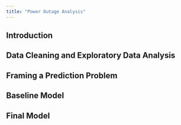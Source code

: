 ```yaml
---
title: "Power Outage Analysis"
---
```


## Introduction
## Data Cleaning and Exploratory Data Analysis
## Framing a Prediction Problem
## Baseline Model
## Final Model